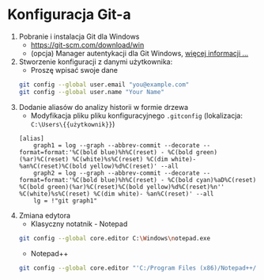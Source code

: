 ﻿# Konfiguracja Git-a

1. Pobranie i instalacja Git dla Windows
    * https://git-scm.com/download/win
	* (opcja) Manager autentykacji dla Git Windows, [więcej informacji ...](https://github.com/Microsoft/Git-Credential-Manager-for-Windows)
2. Stworzenie konfiguracji z danymi użytkownika:
	* Proszę wpisać swoje dane
	```sh
	git config --global user.email "you@example.com"
	git config --global user.name "Your Name"
	```
3. Dodanie aliasów do analizy historii  w formie drzewa
	* Modyfikacja pliku pliku konfiguracyjnego `.gitconfig` (lokalizacja: `C:\Users\{{użytkownik}}`)
	```
	[alias]
		graph1 = log --graph --abbrev-commit --decorate --format=format:'%C(bold blue)%h%C(reset) - %C(bold green)(%ar)%C(reset) %C(white)%s%C(reset) %C(dim white)- %an%C(reset)%C(bold yellow)%d%C(reset)' --all
		graph2 = log --graph --abbrev-commit --decorate --format=format:'%C(bold blue)%h%C(reset) - %C(bold cyan)%aD%C(reset) %C(bold green)(%ar)%C(reset)%C(bold yellow)%d%C(reset)%n''          %C(white)%s%C(reset) %C(dim white)- %an%C(reset)' --all
		lg = !"git graph1"
	```
4. Zmiana edytora
    * Klasyczny notatnik - Notepad
    ```sh
    git config --global core.editor C:\Windows\notepad.exe
    ```
    * Notepad++
    ```sh
    git config --global core.editor "'C:/Program Files (x86)/Notepad++/notepad++.exe' -multiInst -notabbar -nosession -noPlugin"
    ```
